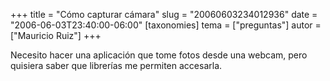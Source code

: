 +++
title = "Cómo capturar cámara"
slug = "20060603234012936"
date = "2006-06-03T23:40:00-06:00"
[taxonomies]
tema = ["preguntas"]
autor = ["Mauricio Ruiz"]
+++

Necesito hacer una aplicación que tome fotos desde una webcam, pero
quisiera saber que librerías me permiten accesarla.

